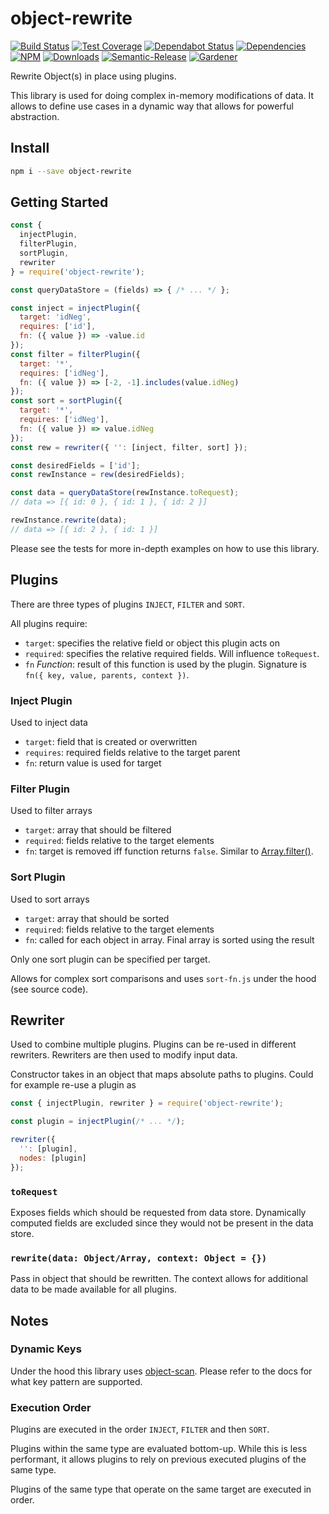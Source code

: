 # object-rewrite

[![Build Status](https://circleci.com/gh/blackflux/object-rewrite.png?style=shield)](https://circleci.com/gh/blackflux/object-rewrite)
[![Test Coverage](https://img.shields.io/coveralls/blackflux/object-rewrite/master.svg)](https://coveralls.io/github/blackflux/object-rewrite?branch=master)
[![Dependabot Status](https://api.dependabot.com/badges/status?host=github&repo=blackflux/object-rewrite)](https://dependabot.com)
[![Dependencies](https://david-dm.org/blackflux/object-rewrite/status.svg)](https://david-dm.org/blackflux/object-rewrite)
[![NPM](https://img.shields.io/npm/v/object-rewrite.svg)](https://www.npmjs.com/package/object-rewrite)
[![Downloads](https://img.shields.io/npm/dt/object-rewrite.svg)](https://www.npmjs.com/package/object-rewrite)
[![Semantic-Release](https://github.com/blackflux/js-gardener/blob/master/assets/icons/semver.svg)](https://github.com/semantic-release/semantic-release)
[![Gardener](https://github.com/blackflux/js-gardener/blob/master/assets/badge.svg)](https://github.com/blackflux/js-gardener)

Rewrite Object(s) in place using plugins.

This library is used for doing complex in-memory modifications of data. It allows to define use cases
in a dynamic way that allows for powerful abstraction.

## Install

```bash
npm i --save object-rewrite
```

## Getting Started

<!-- eslint-disable import/no-unresolved, import/no-extraneous-dependencies -->
```js
const {
  injectPlugin,
  filterPlugin,
  sortPlugin,
  rewriter
} = require('object-rewrite');

const queryDataStore = (fields) => { /* ... */ };

const inject = injectPlugin({
  target: 'idNeg',
  requires: ['id'],
  fn: ({ value }) => -value.id
});
const filter = filterPlugin({
  target: '*',
  requires: ['idNeg'],
  fn: ({ value }) => [-2, -1].includes(value.idNeg)
});
const sort = sortPlugin({
  target: '*',
  requires: ['idNeg'],
  fn: ({ value }) => value.idNeg
});
const rew = rewriter({ '': [inject, filter, sort] });

const desiredFields = ['id'];
const rewInstance = rew(desiredFields);

const data = queryDataStore(rewInstance.toRequest);
// data => [{ id: 0 }, { id: 1 }, { id: 2 }]

rewInstance.rewrite(data);
// data => [{ id: 2 }, { id: 1 }]
```

Please see the tests for more in-depth examples on how to use this library.

## Plugins

There are three types of plugins `INJECT`, `FILTER` and `SORT`.

All plugins require:

- `target`: specifies the relative field or object this plugin acts on
- `required`: specifies the relative required fields. Will influence `toRequest`.
- `fn` _Function_: result of this function is used by the plugin. Signature is `fn({ key, value, parents, context })`.

### Inject Plugin

Used to inject data

- `target`: field that is created or overwritten
- `requires`: required fields relative to the target parent
- `fn`: return value is used for target

### Filter Plugin

Used to filter arrays 

- `target`: array that should be filtered
- `required`: fields relative to the target elements
- `fn`: target is removed iff function returns `false`. Similar to 
[Array.filter()](https://developer.mozilla.org/en-US/docs/Web/JavaScript/Reference/Global_Objects/Array/filter).

### Sort Plugin

Used to sort arrays

- `target`: array that should be sorted
- `required`: fields relative to the target elements
- `fn`: called for each object in array. Final array is sorted using the result

Only one sort plugin can be specified per target.

Allows for complex sort comparisons and uses `sort-fn.js` under the hood (see source code).

## Rewriter

Used to combine multiple plugins. Plugins can be re-used in different rewriters. Rewriters are then
used to modify input data.

Constructor takes in an object that maps absolute paths to plugins. Could for example re-use a plugin as

<!-- eslint-disable-next-line import/no-unresolved, import/no-extraneous-dependencies -->
```js
const { injectPlugin, rewriter } = require('object-rewrite');

const plugin = injectPlugin(/* ... */);

rewriter({
  '': [plugin],
  nodes: [plugin]
});
```

### `toRequest`

Exposes fields which should be requested from data store. Dynamically computed fields are excluded since they
would not be present in the data store.

### `rewrite(data: Object/Array, context: Object = {})`

Pass in object that should be rewritten. The context allows for additional data to be made available for all plugins.

## Notes

### Dynamic Keys

Under the hood this library uses [object-scan](https://github.com/blackflux/object-scan).
Please refer to the docs for what key pattern are supported.

### Execution Order

Plugins are executed in the order `INJECT`, `FILTER` and then `SORT`.

Plugins within the same type are evaluated bottom-up. While this is less performant,
it allows plugins to rely on previous executed plugins of the same type.

Plugins of the same type that operate on the same target are executed in order.
